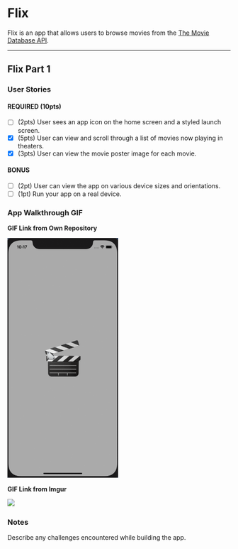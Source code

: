 # Flix

Flix is an app that allows users to browse movies from the [The Movie Database API](http://docs.themoviedb.apiary.io/#).

---

## Flix Part 1

### User Stories


#### REQUIRED (10pts)
- [ ] (2pts) User sees an app icon on the home screen and a styled launch screen.
- [x] (5pts) User can view and scroll through a list of movies now playing in theaters.
- [x] (3pts) User can view the movie poster image for each movie.

#### BONUS
- [ ] (2pt) User can view the app on various device sizes and orientations.
- [ ] (1pt) Run your app on a real device.

### App Walkthrough GIF


**GIF Link from Own Repository**

<img src="https://github.com/yilbeato/kitty-kev/blob/main/grader-task-ios.gif" width=250><br>

**GIF Link from Imgur**

<img src="https://imgur.com/C2kDkxy.gif" width=250><br>

### Notes
Describe any challenges encountered while building the app.
